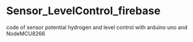 # Sensor_LevelControl_firebase
code of sensor potential hydrogen and level control with arduino uno and NodeMCU8266
